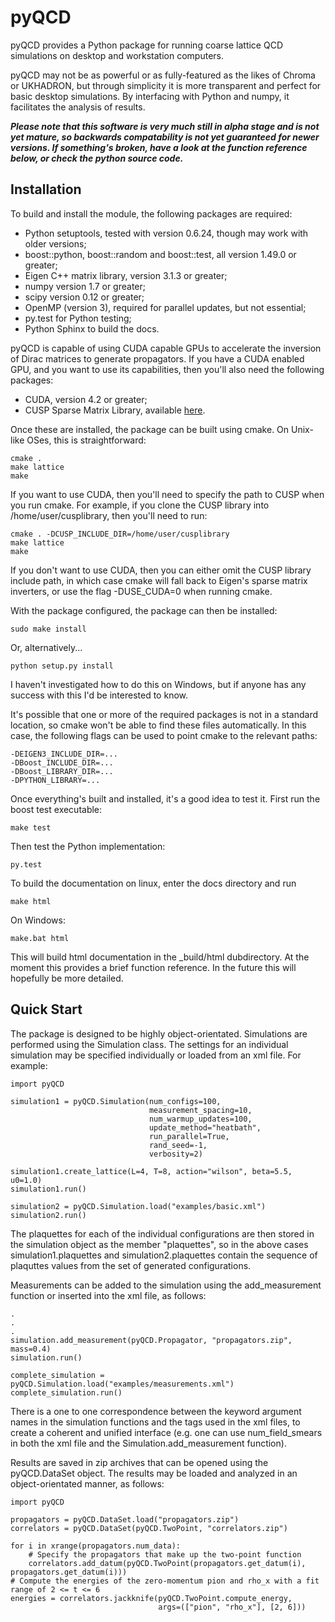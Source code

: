 pyQCD
=====
pyQCD provides a Python package for running coarse lattice QCD simulations on desktop and workstation computers.

pyQCD may not be as powerful or as fully-featured as the likes of Chroma or UKHADRON, but through simplicity it
is more transparent and perfect for basic desktop simulations. By interfacing with Python and numpy, it
facilitates the analysis of results.

***Please note that this software is very much still in alpha stage and is not yet mature, so backwards
compatability is not yet guaranteed for newer versions. If something's broken, have a look at the function
reference below, or check the python source code.***

Installation
------------
To build and install the module, the following packages are required:

* Python setuptools, tested with version 0.6.24, though may work with older versions;
* boost::python, boost::random and boost::test, all version 1.49.0 or greater;
* Eigen C++ matrix library, version 3.1.3 or greater;
* numpy version 1.7 or greater;
* scipy version 0.12 or greater;
* OpenMP (version 3), required for parallel updates, but not essential;
* py.test for Python testing;
* Python Sphinx to build the docs.

pyQCD is capable of using CUDA capable GPUs to accelerate the inversion of Dirac matrices to generate
propagators. If you have a CUDA enabled GPU, and you want to use its capabilities, then you'll also need the
following packages:

* CUDA, version 4.2 or greater;
* CUSP Sparse Matrix Library, available [here](http://cusplibrary.github.io/).

Once these are installed, the package can be built using cmake. On Unix-like OSes, this is straightforward:

    cmake .
    make lattice
    make

If you want to use CUDA, then you'll need to specify the path to CUSP when you run cmake. For example,
if you clone the CUSP library into /home/user/cusplibrary, then you'll need to run:

    cmake . -DCUSP_INCLUDE_DIR=/home/user/cusplibrary
    make lattice
    make

If you don't want to use CUDA, then you can either omit the CUSP library include path, in which case cmake
will fall back to Eigen's sparse matrix inverters, or use the flag -DUSE_CUDA=0 when running cmake.

With the package configured, the package can then be installed:

    sudo make install

Or, alternatively...

    python setup.py install

I haven't investigated how to do this on Windows, but if anyone has any success with this I'd be interested to
know.

It's possible that one or more of the required packages is not in a standard location, so cmake won't be able
to find these files automatically. In this case, the following flags can be used to point cmake to the relevant
paths:

    -DEIGEN3_INCLUDE_DIR=...
    -DBoost_INCLUDE_DIR=...
    -DBoost_LIBRARY_DIR=...
    -DPYTHON_LIBRARY=...

Once everything's built and installed, it's a good idea to test it. First run the boost test executable:

    make test

Then test the Python implementation:

    py.test

To build the documentation on linux, enter the docs directory and run

    make html

On Windows:

    make.bat html

This will build html documentation in the _build/html dubdirectory. At the moment this provides a brief function
reference. In the future this will hopefully be more detailed.

Quick Start
-----------

The package is designed to be highly object-orientated. Simulations are performed using the Simulation class.
The settings for an individual simulation may be specified individually or loaded from an xml file. For
example:

    import pyQCD
    
    simulation1 = pyQCD.Simulation(num_configs=100,
                                   measurement_spacing=10,
                                   num_warmup_updates=100,
                                   update_method="heatbath",
                                   run_parallel=True,
                                   rand_seed=-1,
                                   verbosity=2)

    simulation1.create_lattice(L=4, T=8, action="wilson", beta=5.5, u0=1.0)
    simulation1.run()

    simulation2 = pyQCD.Simulation.load("examples/basic.xml")
    simulation2.run()

The plaquettes for each of the individual configurations are then stored in the simulation object as the
member "plaquettes", so in the above cases simulation1.plaquettes and simulation2.plaquettes contain the
sequence of plaquttes values from the set of generated configurations.

Measurements can be added to the simulation using the add_measurement function or inserted into the xml
file, as follows:

    .
    .
    .
    simulation.add_measurement(pyQCD.Propagator, "propagators.zip", mass=0.4)
    simulation.run()
    
    complete_simulation = pyQCD.Simulation.load("examples/measurements.xml")
    complete_simulation.run()

There is a one to one correspondence between the keyword argument names in the simulation functions and the
tags used in the xml files, to create a coherent and unified interface (e.g. one can use num_field_smears in
both the xml file and the Simulation.add_measurement function).

Results are saved in zip archives that can be opened using the pyQCD.DataSet object. The results may be loaded
and analyzed in an object-orientated manner, as follows:

    import pyQCD
    
    propagators = pyQCD.DataSet.load("propagators.zip")
    correlators = pyQCD.DataSet(pyQCD.TwoPoint, "correlators.zip")
    
    for i in xrange(propagators.num_data):
        # Specify the propagators that make up the two-point function
        correlators.add_datum(pyQCD.TwoPoint(propagators.get_datum(i), propagators.get_datum(i)))
    # Compute the energies of the zero-momentum pion and rho_x with a fit range of 2 <= t <= 6
    energies = correlators.jackknife(pyQCD.TwoPoint.compute_energy,
                                     args=(["pion", "rho_x"], [2, 6]))
